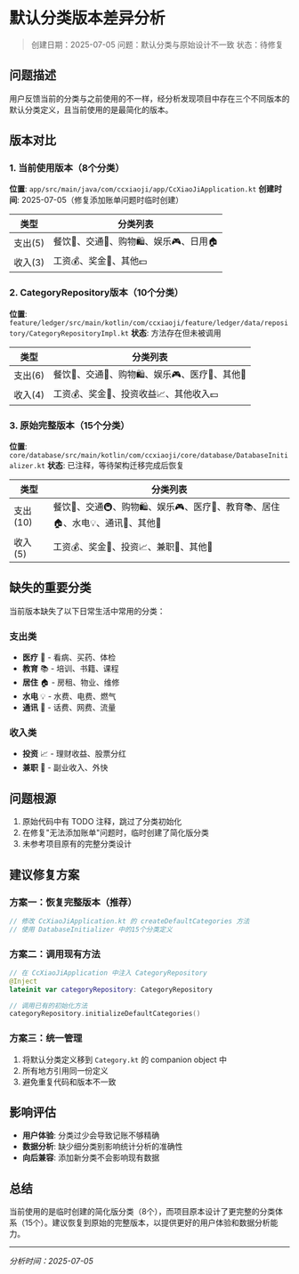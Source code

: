 # 默认分类版本差异分析

> 创建日期：2025-07-05
> 问题：默认分类与原始设计不一致
> 状态：待修复

## 问题描述

用户反馈当前的分类与之前使用的不一样，经分析发现项目中存在三个不同版本的默认分类定义，且当前使用的是最简化的版本。

## 版本对比

### 1. 当前使用版本（8个分类）
**位置**: `app/src/main/java/com/ccxiaoji/app/CcXiaoJiApplication.kt`
**创建时间**: 2025-07-05（修复添加账单问题时临时创建）

| 类型 | 分类列表 |
|------|----------|
| 支出(5) | 餐饮🍜、交通🚗、购物🛍️、娱乐🎮、日用🏠 |
| 收入(3) | 工资💰、奖金🎁、其他💵 |

### 2. CategoryRepository版本（10个分类）
**位置**: `feature/ledger/src/main/kotlin/com/ccxiaoji/feature/ledger/data/repository/CategoryRepositoryImpl.kt`
**状态**: 方法存在但未被调用

| 类型 | 分类列表 |
|------|----------|
| 支出(6) | 餐饮🍔、交通🚗、购物🛍️、娱乐🎮、医疗🏥、其他📝 |
| 收入(4) | 工资💰、奖金🎁、投资收益📈、其他收入💵 |

### 3. 原始完整版本（15个分类）
**位置**: `core/database/src/main/kotlin/com/ccxiaoji/core/database/DatabaseInitializer.kt`
**状态**: 已注释，等待架构迁移完成后恢复

| 类型 | 分类列表 |
|------|----------|
| 支出(10) | 餐饮🍜、交通🚇、购物🛍️、娱乐🎮、医疗🏥、教育📚、居住🏠、水电💡、通讯📱、其他📌 |
| 收入(5) | 工资💰、奖金🎁、投资📈、兼职💼、其他💸 |

## 缺失的重要分类

当前版本缺失了以下日常生活中常用的分类：

### 支出类
- **医疗** 🏥 - 看病、买药、体检
- **教育** 📚 - 培训、书籍、课程
- **居住** 🏠 - 房租、物业、维修
- **水电** 💡 - 水费、电费、燃气
- **通讯** 📱 - 话费、网费、流量

### 收入类
- **投资** 📈 - 理财收益、股票分红
- **兼职** 💼 - 副业收入、外快

## 问题根源

1. 原始代码中有 TODO 注释，跳过了分类初始化
2. 在修复"无法添加账单"问题时，临时创建了简化版分类
3. 未参考项目原有的完整分类设计

## 建议修复方案

### 方案一：恢复完整版本（推荐）
```kotlin
// 修改 CcXiaoJiApplication.kt 的 createDefaultCategories 方法
// 使用 DatabaseInitializer 中的15个分类定义
```

### 方案二：调用现有方法
```kotlin
// 在 CcXiaoJiApplication 中注入 CategoryRepository
@Inject
lateinit var categoryRepository: CategoryRepository

// 调用已有的初始化方法
categoryRepository.initializeDefaultCategories()
```

### 方案三：统一管理
1. 将默认分类定义移到 `Category.kt` 的 companion object 中
2. 所有地方引用同一份定义
3. 避免重复代码和版本不一致

## 影响评估

- **用户体验**: 分类过少会导致记账不够精确
- **数据分析**: 缺少细分类别影响统计分析的准确性
- **向后兼容**: 添加新分类不会影响现有数据

## 总结

当前使用的是临时创建的简化版分类（8个），而项目原本设计了更完整的分类体系（15个）。建议恢复到原始的完整版本，以提供更好的用户体验和数据分析能力。

---
*分析时间：2025-07-05*